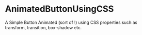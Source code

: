 # AnimatedButtonUsingCSS
A Simple Button Animated (sort of !) using CSS properties such as transform, transition, box-shadow etc.
